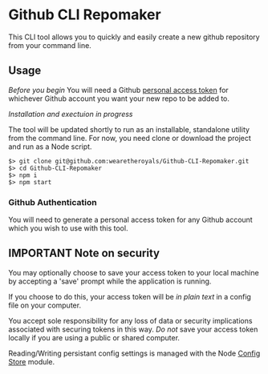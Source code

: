 # Github CLI Repomaker

This CLI tool allows you to quickly and easily create a new github repository from your command line.

## Usage

_Before you begin_
You will need a Github [personal access token](https://help.github.com/en/articles/creating-a-personal-access-token-for-the-command-line) for whichever Github account you want your new repo to be added to.

_Installation and exectuion_
_in progress_

The tool will be updated shortly to run as an installable, standalone utility from the command line. For now, you need clone or download the project and run as a Node script.

```
$> git clone git@github.com:wearetheroyals/Github-CLI-Repomaker.git
$> cd Github-CLI-Repomaker
$> npm i
$> npm start
```

### Github Authentication

You will need to generate a personal access token for any Github account which you wish to use with this tool.

## IMPORTANT Note on security

You may optionally choose to save your access token to your local machine by accepting a 'save' prompt while the application is running.

If you choose to do this, your access token will be _in plain text_ in a config file on your computer.

You accept sole responsibility for any loss of data or security implications associated with securing tokens in this way. _Do not_ save your access token locally if you are using a public or shared computer.

Reading/Writing persistant config settings is managed with the Node [Config Store](https://www.npmjs.com/package/configstore) module.
